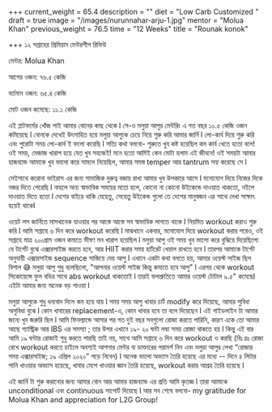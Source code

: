 +++
current_weight = 65.4
description = ""
diet = "Low Carb Customized "
draft = true
image = "/images/nurunnahar-arju-1.jpg"
mentor = "Molua Khan"
previous_weight = 76.5
time = "12 Weeks"
title = "Rounak konok"

+++
১২ সপ্তাহের প্রিমিয়াম মেন্টরশীপ রিভিউ

মেন্টর: Molua Khan

আগের ওজন: ৭৬.৫ কেজি

বর্তমান ওজন: ৬৫.৪ কেজি

মোট ওজন কমেছে: ১১.১ কেজি

এই প্লাটফর্মের খোঁজ পাই আমার বোনের কাছ থেকে l সে-ও মলুয়া আপুর মেন্টরিং এ গত বছর ১০.৫ কেজি ওজন কমিয়েছে l বোনকে দেখেই উৎসাহিত হয়ে মলুয়া আপুকে চেয়ে নিয়ে শুরু করি আমার জার্নি l লো-কার্ব দিয়ে শুরু করি এবং পুরোটা সময় লো-কার্ব ই ফলো করেছি l সত্যি কথা বলবো- শুরুতে খুব কষ্ট হয়েছিল কম কার্ব খেতে হতো বলে! ওই সময়, মেজাজ খারাপ হয়ে যেত খুব সহজেই! মনে হতো আমিই কেন মোটা হলাম এই জীবনে! ওই সময়টা আমার হাজব্যান্ড আমাকে খুব ভালো করে সামলে নিয়েছিল, আমার সমস্ত temper আর tantrum সহ্য করেছে সে l

সেইসাথে করোনা ভাইরাস এর জন্য সামাজিক দুরুত্ব বজায় রাখা আমার খুব উপকারে আসে l মনোযোগ দিয়ে নিজের দিকে নজর দিতে পেরেছি l নাহলে অন্য স্বাভাবিক সময়ের মতো হলে, কোনো না কোনো উইকেন্ডে দাওয়াত থাকতো, নইলে দাওয়াত দিতে হতো l দেশের বাইরে থাকি যেহেতু, সেহেতু উইকেন্ড গুলো তে দেশের মানুষজন এর সাথে দেখা সাক্ষাৎ হয়েই থাকেl

ওয়েট লস জার্নিতে মাসখানেক যাওয়ার পর আস্তে আস্তে সব স্বাভাবিক লাগতে থাকে l নিয়মিত workout করাও শুরু করি l আমি সপ্তাহে ৬ দিন করে workout করেছি l মাঝখানে একবার, মনোযোগ দিয়ে workout করার পরেও, ওই সপ্তাহে মাত্র ২০০গ্রাম ওজন কমাতে ভীষণ মন খারাপ হয়েছিল l মলুয়া আপু ওই সময় খুব ভালো করে বুঝিয়ে দিয়েছিলো যে টার্গেট বুঝে এক্সারসাইজ করতে হবে, আর HIIT করার সময় হার্টরেট খেয়াল রাখতে হবে l তারপর আমাকে টার্গেট অনুযায়ী এক্সারসাইজ sequence সাজিয়ে দেয় আপু l এখানে একটা কথা বলতে হয়, আমার ওয়েস্ট সাইজ ছিল বিশাল 😅 মলুয়া আপু শুধু বলেছিলো, "আপনার ওয়েস্ট সাইজ কিন্তু কমাতে হবে আপু" l এরপর থেকে workout সিকোয়েন্সে ফুল বডির সাথে abs workout থাকতোই l তারই ফলশ্রুতিতে আমার ওয়েস্ট টোটাল ৯.৫" কমেছেl এইটা আমার জন্য অনেক বড় পাওয়া l

মলুয়া আপুকে শুধু ধন্যবাদ দিলে কম হয়ে যায় l সময় সময় আপু খাবার চার্ট modify করে দিয়েছে, আমার সুবিধা অসুবিধা বুঝে l কোন খাবারের replacement-এ, কোন খাবার হবে তা বলে দিয়েছেন l এই গাইডলাইন টা আমার জন্যে খুব জরুরি ছিল l আমি ফিনল্যান্ডে আসার পর গত দুই বছর সবগুলো রোজা করতে পারিনি, কারণ একে তো আমার আছে গ্যাস্ট্রিক আর IBS এর সমস্যা ; তার উপর এখানে ১৯- ২০ ঘন্টা লম্বা সময় রোজা থাকতে হয় l কিন্তু এই বার আমি ১৯ ঘন্টার রোজাই শুধু করতে পারছি তাই নয়, সাথে আমি সপ্তাহে ৬ দিন করে workout ও করছি (বিঃ দ্রঃ রোজা রেখে workout করতে চাইলে অবশ্যই আপনার মেন্টর বা ডাক্তারের পরামর্শ নিন এবং মলুয়া আপুর লেখা “রোজার সময় এক্সারসাইজ; ১৯ এপ্রিল ২০২০” পড়ে নিবেন) l অনেক ভালো অভ্যাস তৈরি হয়েছে এর মধ্যে -- দিনে ৪ লিটার পানি খাওয়ার অভ্যাস হয়েছে, খাবার মেপে খাওয়ার জ্ঞান তৈরি হয়েছে, workout করার আগ্রহ তৈরি হয়েছে l

এই জার্নি টা শুরু করানোর জন্য আমার বোন আর আমার হাজব্যান্ড এর প্রতি আমি কৃতজ্ঞ l তারা আমাকে unconditional এবং continuous সাপোর্ট দিয়েছে l আর সব শেষে বলবো- my gratitude for Molua Khan and appreciation for L2G Group!